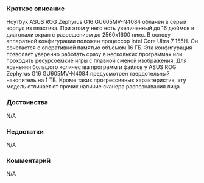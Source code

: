 ### **Краткое описание**
Ноутбук ASUS ROG Zephyrus G16 GU605MV-N4084 облачен в серый корпус из пластика. При этом у него есть увеличенный до 16 дюймов в диагонали экран с разрешением до 2560x1600 пикс. В основу аппаратной конфигурации положен процессор Intel Core Ultra 7 155H. Он сочетается с оперативной памятью объемом 16 ГБ. Эта конфигурация позволяет уверенно работать сразу в нескольких программах или проходить ресурсоемкие игры с плавной сменой изображения.  Для хранения большого количества программ и файлов у ASUS ROG Zephyrus G16 GU605MV-N4084 предусмотрен твердотельный накопитель на 1 ТБ. Кроме таких прогрессивных характеристик, эту модель отличает от прочих наличие сканера распознавания лица.

### **Достоинства**
N/A

### **Недостатки**
N/A

### **Комментарий**
N/A
